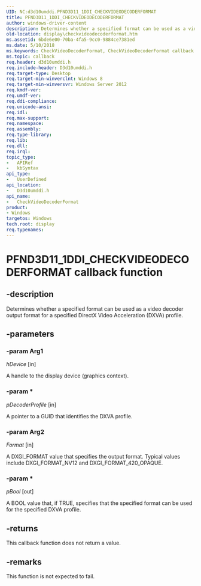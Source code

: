 ```yaml
---
UID: NC:d3d10umddi.PFND3D11_1DDI_CHECKVIDEODECODERFORMAT
title: PFND3D11_1DDI_CHECKVIDEODECODERFORMAT
author: windows-driver-content
description: Determines whether a specified format can be used as a video decoder output format for a specified DirectX Video Acceleration (DXVA) profile.
old-location: display\checkvideodecoderformat.htm
ms.assetid: 6bde6e00-70ba-4fa5-9cc0-9884ce7381ed
ms.date: 5/10/2018
ms.keywords: CheckVideoDecoderFormat, CheckVideoDecoderFormat callback function [Display Devices], PFND3D11_1DDI_CHECKVIDEODECODERFORMAT, PFND3D11_1DDI_CHECKVIDEODECODERFORMAT callback, d3d10umddi/CheckVideoDecoderFormat, display.checkvideodecoderformat
ms.topic: callback
req.header: d3d10umddi.h
req.include-header: D3d10umddi.h
req.target-type: Desktop
req.target-min-winverclnt: Windows 8
req.target-min-winversvr: Windows Server 2012
req.kmdf-ver: 
req.umdf-ver: 
req.ddi-compliance: 
req.unicode-ansi: 
req.idl: 
req.max-support: 
req.namespace: 
req.assembly: 
req.type-library: 
req.lib: 
req.dll: 
req.irql: 
topic_type:
-	APIRef
-	kbSyntax
api_type:
-	UserDefined
api_location:
-	D3d10umddi.h
api_name:
-	CheckVideoDecoderFormat
product:
- Windows
targetos: Windows
tech.root: display
req.typenames: 
---
```


# PFND3D11_1DDI_CHECKVIDEODECODERFORMAT callback function


## -description


Determines whether a specified format can be used as a video decoder output format for a specified DirectX Video Acceleration (DXVA) profile.


## -parameters

### -param Arg1

*hDevice* [in]

A handle to the display device (graphics context).

### -param *

*pDecoderProfile* [in]

A pointer to a GUID that identifies the DXVA profile. 

### -param Arg2

*Format* [in]

A DXGI_FORMAT value that specifies the output format. Typical values include DXGI_FORMAT_NV12 and DXGI_FORMAT_420_OPAQUE.

### -param *

*pBool* [out]

A BOOL value that, if TRUE, specifies that the specified format can be used  for the specified DXVA profile.


## -returns



This callback function does not return a value.




## -remarks



This function is not expected to fail.



